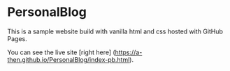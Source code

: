 # PersonalBlog

This is a sample website build with vanilla html and css hosted with GitHub Pages. 

You can see the live site [right here] (https://a-then.github.io/PersonalBlog/index-pb.html).
